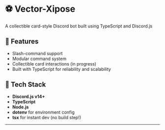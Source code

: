 # ⚽ Vector-Xipose

A collectible card-style Discord bot built using TypeScript and Discord.js

## 🚀 Features

- Slash-command support
- Modular command system
- Collectible card interactions (in progress)
- Built with TypeScript for reliability and scalability

## 🧠 Tech Stack

- **Discord.js v14+**
- **TypeScript**
- **Node.js**
- **dotenv** for environment config
- **tsx** for instant dev (no build step!)

---

